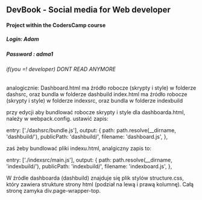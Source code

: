 ## DevBook - Social media for Web developer
#### Project within the CodersCamp course

##### Login: Adam
##### Password : adma1

###### if(you =! developer) DONT READ ANYMORE
analogicznie: Dashboard.html ma źródło robocze (skrypty i style) w folderze dashsrc, oraz bundla w folderze dashbuild index.html ma źródło robocze (skrypty i style) w folderze indexsrc, oraz bundla w folderze indexbuild

przy edycji aby bundlować robocze skrypty i style dla dashboarda.html, należy w webpack.config. ustawić zapis:

entry: ['./dashsrc/bundle.js'], output: { path: path.resolve(__dirname, 'dashbuild/'), publicPath: 'dashbuild/', filename: 'dashboard.js', },

zaś żeby bundlować pliki indexu.html, analgiczny zapis to:

entry: ['./indexsrc/main.js'], output: { path: path.resolve(__dirname, 'indexbuild/'), publicPath: 'indexbuild/', filename: 'indexboard.js', },

W źródle dashboarda (dashbuild) znajduje się plik stylów structure.css, który zawiera strukture strony html (podział na lewą i prawą kolumnę). Całą stronę zamyka div.page-wrapper-top.
